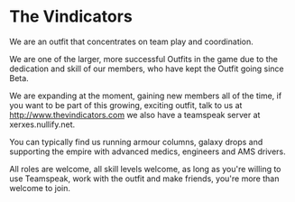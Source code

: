 # The Vindicators

We are an outfit that concentrates on team play and coordination.

We are one of the larger, more successful Outfits in the game due to the
dedication and skill of our members, who have kept the Outfit going since Beta.

We are expanding at the moment, gaining new members all of the time, if you want
to be part of this growing, exciting outfit, talk to us at
<http://www.thevindicators.com> we also have a teamspeak server at
xerxes.nullify.net.

You can typically find us running armour columns, galaxy drops and supporting
the empire with advanced medics, engineers and AMS drivers.

All roles are welcome, all skill levels welcome, as long as you're willing to
use Teamspeak, work with the outfit and make friends, you're more than welcome
to join.
